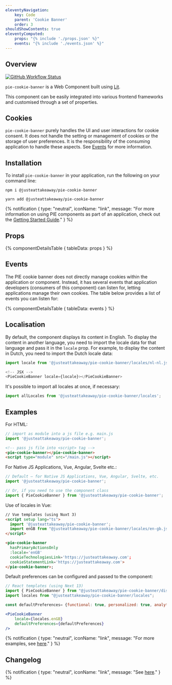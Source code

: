 ```yaml
---
eleventyNavigation:
    key: Code
    parent: 'Cookie Banner'
    order: 3
shouldShowContents: true
eleventyComputed:
    props: "{% include './props.json' %}"
    events: "{% include './events.json' %}"
---
```


## Overview

<p>
  <a href="https://www.npmjs.com/@justeattakeaway/pie-cookie-banner">
    <img alt="GitHub Workflow Status" src="https://img.shields.io/npm/v/@justeattakeaway/pie-cookie-banner.svg">
  </a>
</p>

`pie-cookie-banner` is a Web Component built using [Lit](https://lit.dev/).

This component can be easily integrated into various frontend frameworks and customised through a set of properties.

## Cookies
`pie-cookie-banner` purely handles the UI and user interactions for cookie consent. It does not handle the setting or management of cookies or the storage of user preferences. It is the responsibility of the consuming application to handle these aspects. See [Events](#events) for more information.


## Installation

To install `pie-cookie-banner` in your application, run the following on your command line:

```shell
npm i @justeattakeaway/pie-cookie-banner
```

```shell
yarn add @justeattakeaway/pie-cookie-banner
```

{% notification {
  type: "neutral",
  iconName: "link",
  message: "For more information on using PIE components as part of an application, check out the [Getting Started Guide](https://github.com/justeattakeaway/pie/wiki/Getting-started-with-PIE-Web-Components)."
} %}

## Props

{% componentDetailsTable {
  tableData: props
} %}

## Events

The PIE cookie banner does not directly manage cookies within the application or component. Instead, it has several events that application developers (consumers of this component) can listen for, letting applications manage their own cookies. The table below provides a list of events you can listen for:

{% componentDetailsTable {
tableData: events
} %}

## Localisation

By default, the component displays its content in English. To display the content in another language, you need to import the locale data for that language and pass it in the `locale` prop. For example, to display the content in Dutch, you need to import the Dutch locale data:

```js
import locale from '@justeattakeaway/pie-cookie-banner/locales/nl-nl.json';

<!-- JSX -->
<PieCookieBanner locale={locale}></PieCookieBanner>
```

It's possible to import all locales at once, if necessary:

```js
import allLocales from '@justeattakeaway/pie-cookie-banner/locales';
```

## Examples

For HTML:

```js
// import as module into a js file e.g. main.js
import '@justeattakeaway/pie-cookie-banner';
```

```html
<!-- pass js file into <script> tag -->
<pie-cookie-banner></pie-cookie-banner>
<script type="module" src="/main.js"></script>
```

For Native JS Applications, Vue, Angular, Svelte etc.:

```js
// Default – for Native JS Applications, Vue, Angular, Svelte, etc.
import '@justeattakeaway/pie-cookie-banner';

// Or, if you need to use the component class
import { PieCookieBanner } from '@justeattakeaway/pie-cookie-banner';
```

Use of locales in Vue:

```html
// Vue templates (using Nuxt 3)
<script setup lang="ts">
  import '@justeattakeaway/pie-cookie-banner';
  import enGB from "@justeattakeaway/pie-cookie-banner/locales/en-gb.json";
</script>

<pie-cookie-banner
  hasPrimaryActionsOnly
  :locale='enGB'
  cookieTechnologiesLink='https://justeattakeaway.com';
  cookieStatementLink='https://justeattakeaway.com'>
</pie-cookie-banner>;
```

Default preferences can be configured and passed to the component:

```jsx
// React templates (using Next 13)
import { PieCookieBanner } from "@justeattakeaway/pie-cookie-banner/dist/react";
import locales from "@justeattakeaway/pie-cookie-banner/locales";

const defaultPreferences= {functional: true, personalized: true, analytical: true}

<PieCookieBanner
    locale={locales.enGB}
    defaultPreferences={defaultPreferences}
/>
```


{% notification {
type: "neutral",
iconName: "link",
message: "For more examples, see [here](https://github.com/justeattakeaway/pie-aperture/tree/main)."
} %}


## Changelog

{% notification {
type: "neutral",
iconName: "link",
message: "See [here](https://github.com/justeattakeaway/pie/blob/main/packages/components/pie-cookie-banner/CHANGELOG.md)."
} %}
